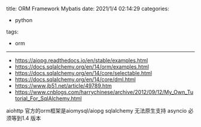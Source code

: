 title: ORM Framework Mybatis
date: 2021/1/4 02:14:29
categories:
 - python

tags:
 - orm



---
* https://aiopg.readthedocs.io/en/stable/examples.html
* https://docs.sqlalchemy.org/en/14/orm/examples.html
* https://docs.sqlalchemy.org/en/14/core/selectable.html
* https://docs.sqlalchemy.org/en/14/core/dml.html
* https://www.jb51.net/article/49789.htm
* https://www.cnblogs.com/harrychinese/archive/2012/09/12/My_Own_Tutorial_For_SqlAlchemy.html



aiohttp 官方的orm框架是aiomysql/aiopg
sqlalchemy 无法原生支持 asyncio 必须等到1.4 版本




